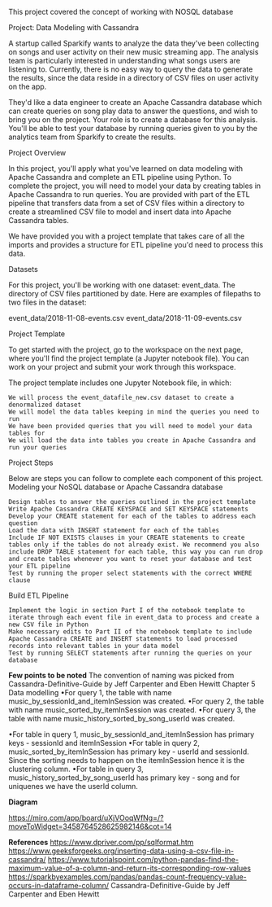 This project covered the concept of working with NOSQL database

Project: Data Modeling with Cassandra

A startup called Sparkify wants to analyze the data they've been collecting on songs and user activity on their new music streaming app. The analysis team is particularly interested in understanding what songs users are listening to. Currently, there is no easy way to query the data to generate the results, since the data reside in a directory of CSV files on user activity on the app.

They'd like a data engineer to create an Apache Cassandra database which can create queries on song play data to answer the questions, and wish to bring you on the project. Your role is to create a database for this analysis. You'll be able to test your database by running queries given to you by the analytics team from Sparkify to create the results.

Project Overview

In this project, you'll apply what you've learned on data modeling with Apache Cassandra and complete an ETL pipeline using Python. To complete the project, you will need to model your data by creating tables in Apache Cassandra to run queries. You are provided with part of the ETL pipeline that transfers data from a set of CSV files within a directory to create a streamlined CSV file to model and insert data into Apache Cassandra tables.

We have provided you with a project template that takes care of all the imports and provides a structure for ETL pipeline you'd need to process this data.

Datasets

For this project, you'll be working with one dataset: event_data. The directory of CSV files partitioned by date. Here are examples of filepaths to two files in the dataset:

event_data/2018-11-08-events.csv
event_data/2018-11-09-events.csv

Project Template

To get started with the project, go to the workspace on the next page, where you'll find the project template (a Jupyter notebook file). You can work on your project and submit your work through this workspace.

The project template includes one Jupyter Notebook file, in which:

    We will process the event_datafile_new.csv dataset to create a denormalized dataset
    We will model the data tables keeping in mind the queries you need to run
    We have been provided queries that you will need to model your data tables for
    We will load the data into tables you create in Apache Cassandra and run your queries

Project Steps

Below are steps you can follow to complete each component of this project.
Modeling your NoSQL database or Apache Cassandra database

    Design tables to answer the queries outlined in the project template
    Write Apache Cassandra CREATE KEYSPACE and SET KEYSPACE statements
    Develop your CREATE statement for each of the tables to address each question
    Load the data with INSERT statement for each of the tables
    Include IF NOT EXISTS clauses in your CREATE statements to create tables only if the tables do not already exist. We recommend you also include DROP TABLE statement for each table, this way you can run drop and create tables whenever you want to reset your database and test your ETL pipeline
    Test by running the proper select statements with the correct WHERE clause

Build ETL Pipeline

    Implement the logic in section Part I of the notebook template to iterate through each event file in event_data to process and create a new CSV file in Python
    Make necessary edits to Part II of the notebook template to include Apache Cassandra CREATE and INSERT statements to load processed records into relevant tables in your data model
    Test by running SELECT statements after running the queries on your database
    
    
**Few points to be noted** 
The convention of naming was picked from Cassandra-Definitive-Guide by Jeff Carpenter and Eben Hewitt Chapter 5 Data modelling
•For query 1, the table with name music_by_sessionId_and_itemInSession was created.
•For query 2, the table with name music_sorted_by_itemInSession was created.
•For query 3, the table with name music_history_sorted_by_song_userId was created.

•For table in query 1, music_by_sessionId_and_itemInSession has primary keys - sessionId and itemInSession
•For table in query 2, music_sorted_by_itemInSession has primary key - userId and sessionId. 
Since the sorting needs to happen on the itemInSession hence it is the clustering column.
•For table in query 3, music_history_sorted_by_song_userId has primary key - song and for uniquenes we have the userId column.

**Diagram**


https://miro.com/app/board/uXjVOoqWfNg=/?moveToWidget=3458764528625982146&cot=14


**References**
https://www.dpriver.com/pp/sqlformat.htm
https://www.geeksforgeeks.org/inserting-data-using-a-csv-file-in-cassandra/
https://www.tutorialspoint.com/python-pandas-find-the-maximum-value-of-a-column-and-return-its-corresponding-row-values
https://sparkbyexamples.com/pandas/pandas-count-frequency-value-occurs-in-dataframe-column/
Cassandra-Definitive-Guide by Jeff Carpenter and Eben Hewitt















